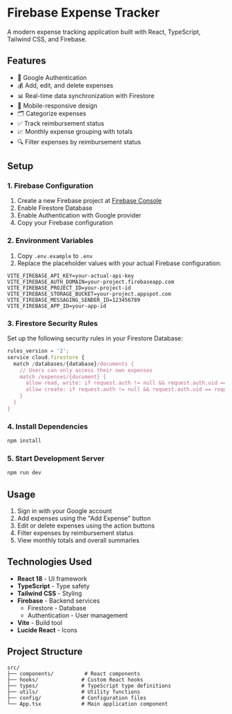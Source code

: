 # Firebase Expense Tracker

A modern expense tracking application built with React, TypeScript, Tailwind CSS, and Firebase.

## Features

- 🔐 Google Authentication
- 💰 Add, edit, and delete expenses
- 📊 Real-time data synchronization with Firestore
- 📱 Mobile-responsive design
- 🗂️ Categorize expenses
- ✅ Track reimbursement status
- 📈 Monthly expense grouping with totals
- 🔍 Filter expenses by reimbursement status

## Setup

### 1. Firebase Configuration

1. Create a new Firebase project at [Firebase Console](https://console.firebase.google.com)
2. Enable Firestore Database
3. Enable Authentication with Google provider
4. Copy your Firebase configuration

### 2. Environment Variables

1. Copy `.env.example` to `.env`
2. Replace the placeholder values with your actual Firebase configuration:

```env
VITE_FIREBASE_API_KEY=your-actual-api-key
VITE_FIREBASE_AUTH_DOMAIN=your-project.firebaseapp.com
VITE_FIREBASE_PROJECT_ID=your-project-id
VITE_FIREBASE_STORAGE_BUCKET=your-project.appspot.com
VITE_FIREBASE_MESSAGING_SENDER_ID=123456789
VITE_FIREBASE_APP_ID=your-app-id
```

### 3. Firestore Security Rules

Set up the following security rules in your Firestore Database:

```javascript
rules_version = '2';
service cloud.firestore {
  match /databases/{database}/documents {
    // Users can only access their own expenses
    match /expenses/{document} {
      allow read, write: if request.auth != null && request.auth.uid == resource.data.userId;
      allow create: if request.auth != null && request.auth.uid == request.resource.data.userId;
    }
  }
}
```

### 4. Install Dependencies

```bash
npm install
```

### 5. Start Development Server

```bash
npm run dev
```

## Usage

1. Sign in with your Google account
2. Add expenses using the "Add Expense" button
3. Edit or delete expenses using the action buttons
4. Filter expenses by reimbursement status
5. View monthly totals and overall summaries

## Technologies Used

- **React 18** - UI framework
- **TypeScript** - Type safety
- **Tailwind CSS** - Styling
- **Firebase** - Backend services
  - Firestore - Database
  - Authentication - User management
- **Vite** - Build tool
- **Lucide React** - Icons

## Project Structure

```
src/
├── components/          # React components
├── hooks/              # Custom React hooks
├── types/              # TypeScript type definitions
├── utils/              # Utility functions
├── config/             # Configuration files
└── App.tsx             # Main application component
```
